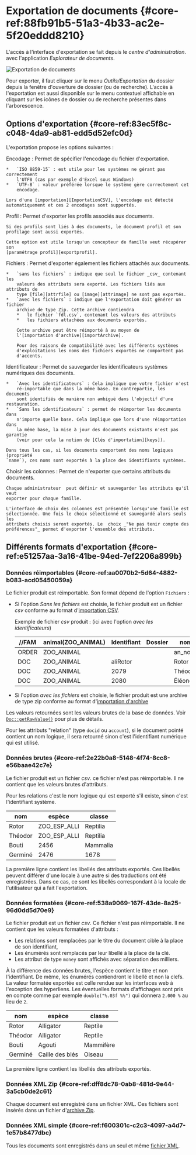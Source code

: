 # Exportation de documents {#core-ref:88fb91b5-51a3-4b33-ac2e-5f20eddd8210}
 
L'accès à l'interface d'exportation se fait depuis le _centre d'administration_.
avec l'application _Explorateur de documents_.

![ Exportation de documents ](ihmexportation.png)

Pour exporter, il faut cliquer sur le menu _Outils/Exportation_ du dossier
depuis la fenêtre d'ouverture de dossier (ou de recherche). L'accès à
l'exportation est aussi disponible sur le menu contextuel affichable en cliquant
sur les icônes de dossier ou de recherche présentes dans l'arborescence.

## Options d'exportation {#core-ref:83ec5f8c-c048-4da9-ab81-edd5d52efc0d}

L'exportation propose les options suivantes :

Encodage 
:   Permet de spécifier l'encodage du fichier d'exportation.
    
    *   `ISO 8859-15` : est utile pour les systèmes ne gérant pas correctement
        l'UTF8 (cas par exemple d'Excel sous Windows)
    *   `UTF-8` : valeur préférée lorsque le système gère correctement cet
        encodage.
    
    Lors d'une [importation][ImportationCSV], l'encodage est détecté
    automatiquement et ces 2 encodages sont supportés.

Profil
:   Permet d'exporter les profils associés aux documents.
    
    Si des profils sont liés à des documents, le document profil et son
    profilage sont aussi exportés.
    
    Cette option est utile lorsqu'un concepteur de famille veut récupérer son
    [paramétrage profil][exportprofil].

Fichiers
:   Permet d'exporter également les fichiers attachés aux documents.
    
    *   `sans les fichiers` : indique que seul le fichier _csv_ contenant les
        valeurs des attributs sera exporté. Les fichiers liés aux attributs de
        type [file][attrfile] ou [image][attrimage] ne sont pas exportés.
    *   `avec les fichiers` : indique que l'exportation doit générer un fichier
        archive de type Zip. Cette archive contiendra
        *   le fichier `fdl.csv`, contenant les valeurs des attributs
        *   les fichiers attachées aux documents exportés.
        
        Cette archive peut être réimporté à au moyen de
        l'[importation d'archive][importArchive].
        
        Pour des raisons de compatibilité avec les différents systèmes
        d'exploitations les noms des fichiers exportés ne comportent pas
        d'accents.

Identificateur
:   Permet de sauvegarder les identificateurs systèmes numériques des documents.
    
    *   `Avec les identificateurs` : Cela implique que votre fichier n'est
        ré-importable que dans la même base. En contrepartie, les documents
        sont identifiés de manière non ambiguë dans l'objectif d'une restauration.
    *   `Sans les identificateurs` : permet de réimporter les documents dans
        n'importe quelle base. Cela implique que lors d'une réimportation dans
        la même base, la mise à jour des documents existants n'est pas garantie
        (voir pour cela la notion de [Clés d'importation][keys]).
    
    Dans tous les cas, si les documents comportent des noms logiques (propriété
    `name`), ces noms sont exportés à la place des identifiants systèmes.

Choisir les colonnes
:   Permet de n'exporter que certains attributs du documents.
    
    Chaque administrateur  peut définir et sauvegarder les attributs qu'il veut
    exporter pour chaque famille.
    
    L'interface de choix des colonnes est présentée lorsqu'une famille est
    sélectionnée. Une fois le choix sélectionné et sauvegardé alors seuls les
    attributs choisis seront exportés. Le  choix _"Ne pas tenir compte des
    préférences"_ permet d'exporter l'ensemble des attributs.


## Différents formats d'exportation {#core-ref:e51257aa-3a16-41be-94ed-7ef2206a899b}
  
### Données réimportables {#core-ref:aa0070b2-5d64-4882-b083-acd05450059a}

Le fichier produit est réimportable. Son format dépend de l'option `Fichiers` :

*   Si l'option _Sans les fichiers_ est choisie, le fichier produit est un
    fichier _csv_ conforme au format d'[importation CSV][ImportationCSV].
    
    Exemple de fichier _csv_ produit : (ici avec l'option _avec les identificateurs_)
    
    | //FAM | animal(ZOO_ANIMAL) | Identifiant | Dossier |   nom    |    espèce    |   classe  |      an_enfants      |
    | ----- | ------------------ | ----------- | ------- | -------- | ------------ | --------- | -------------------- |
    | ORDER | ZOO_ANIMAL         |             |         | an_nom   | an_espece    | an_classe |                      |
    | DOC   | ZOO_ANIMAL         | aliRotor    |         | Rotor    | ZOO_ESP_ALLI | Reptilia  |                      |
    | DOC   | ZOO_ANIMAL         | 2079        |         | Théodor  | ZOO_ESP_ALLI | Reptilia  | {aliRotor,1546,1532} |
    | DOC   | ZOO_ANIMAL         | 2080        |         | Éléonore | ZOO_ESP_ALLI | Reptilia  | {aliRotor,2079}      |

*   Si l'option _avec les fichiers_ est choisie, le fichier produit est une
    archive de type zip conforme au format
    d'[importation d'archive][importArchive]

Les valeurs retournées sont les valeurs brutes de la base de données.
Voir [`Doc::getRawValue()`][getrawvalue] pour plus de détails.

Pour les attributs "relation" (type `docid` ou `account`), si le document pointé
contient un nom logique, il sera retourné sinon c'est l'identifiant numérique
qui est utilisé.


### Données brutes {#core-ref:2e22b0a8-5148-4f74-8cc8-e56baae42c7e}

Le fichier produit est un fichier _csv_. ce fichier n'est pas réimportable.
Il ne contient que les valeurs brutes d'attributs.

Pour les relations c'est le nom logique qui est exporté s'il existe, sinon c'est
l'identifiant système.

|   nom   |    espèce    |  classe  |
| ------- | ------------ | -------- |
| Rotor   | ZOO_ESP_ALLI | Reptilia |
| Théodor | ZOO_ESP_ALLI | Reptilia |
| Bouti   | 2456         | Mammalia |
| Germiné | 2476         | 1678     |

La première ligne contient les libellés des attributs exportés. Ces libellés
peuvent différer d'une locale à une autre si des traductions ont été
enregistrées. Dans ce cas, ce sont les libellés correspondant à la locale de
l'utilisateur qui a fait l'exportation.

### Données formatées {#core-ref:538a9069-167f-43de-8a25-96d0dd5d70e9}

 Le fichier produit est un fichier _csv_. Ce fichier n'est pas réimportable.
Il ne contient que les valeurs formatées d'attributs :

*   Les relations sont remplacées par le titre du document cible à la place de
    son identifiant,
*   Les énumérés sont remplacés par leur libellé à la place de la clé.
*   Les attribut de type `money` sont affichés avec séparation des milliers.

À la différence des données brutes, l'espèce contient le titre et non
l'identifiant. De même, les énumérés contiendront le libellé et non la clefs. La
valeur formatée exportée est celle rendue sur les interfaces web à l'exception
des hyperliens. Les éventuelles formats d'affichages sont pris en compte comme par
exemple `double("%.03f %%")` qui donnera `2.000 %` au lieu de `2`.

|   nom   |      espèce     |   classe  |
| ------- | --------------- | --------- |
| Rotor   | Alligator       | Reptile   |
| Théodor | Alligator       | Reptile   |
| Bouti   | Agouti          | Mammifère |
| Germiné | Caille des blés | Oiseau    |

La première ligne contient les libellés des attributs exportés.

### Données XML Zip {#core-ref:dff8dc78-0ab8-481d-9e44-3a5cb0de2c61}

Chaque document est enregistré dans un fichier XML. Ces fichiers sont insérés
dans un fichier d'[archive Zip][exportxmlzip].

### Données XML simple {#core-ref:f600301c-c2c3-4097-a4d7-1e57b8477dbc}

Tous les documents sont enregistrés dans un seul et même [fichier
XML][exportxml].

<!-- links -->
[ImportationCSV]: #core-ref:2fb3284a-2424-44b2-93ae-41dc3969e093
[importArchive]: #core-ref:021b7db1-7baf-48c4-8eb9-4a388355dd86
[attrfile]:  #core-ref:0e904376-317c-426e-bc6d-e56fd52bad89
[attrimage]: #core-ref:4fca7712-59e0-4186-bfd0-6214104a0f60
[exportxmlzip]: #core-ref:1b0958b2-0788-45bf-974a-a7853a6030e2 "détail format exportation archive XML"
[exportxml]: #core-ref:9cebde3e-d40c-421c-85f6-e3e8282d547f "détail format exportation XML"
[exportprofil]: #core-ref:602c6331-7cdb-4b24-8a56-ffd11e00502f
[keys]: #core-ref:7eefc8e7-16a6-4188-99d5-c2c9d817a1fe
[getrawvalue]: #core-ref:f779391c-ee61-4c3a-8976-6b74f83ecc8f
